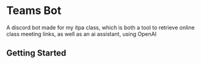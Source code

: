 # Teams Bot

A discord bot made for my itpa class, which is both a tool to retrieve online class meeting links, as well as an ai assistant, using OpenAI

## Getting Started